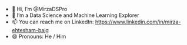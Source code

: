 - 👋 Hi, I’m @MirzaDSPro
- 👀 I’m a Data Science and Machine Learning Explorer
- 📫 You can reach me on LinkedIn: https://www.linkedin.com/in/mirza-ehtesham-baig
- 😄 Pronouns: He / Him

<!---
MirzaDSPro/MirzaDSPro is a ✨ special ✨ repository because its `README.md` (this file) appears on your GitHub profile.
You can click the Preview link to take a look at your changes.
--->
